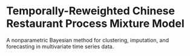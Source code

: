 # Temporally-Reweighted Chinese Restaurant Process Mixture Model

A nonparametric Bayesian method for clustering, imputation, and forecasting
in multivariate time series data.
